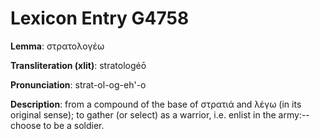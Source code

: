 # Lexicon Entry G4758

**Lemma**: στρατολογέω

**Transliteration (xlit)**: stratologéō

**Pronunciation**: strat-ol-og-eh'-o

**Description**:
from a compound of the base of στρατιά and λέγω (in its original sense); to gather (or select) as a warrior, i.e. enlist in the army:--choose to be a soldier.

